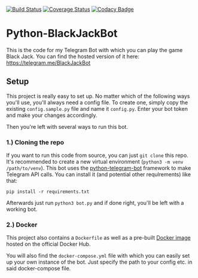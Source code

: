 
[![Build Status](https://github.com/d-Rickyy-b/Python-BlackJackBot/actions/workflows/python-lint-test.yml/badge.svg)](https://github.com/d-Rickyy-b/Python-BlackJackBot/actions/workflows/python-lint-test.yml)
[![Coverage Status](https://coveralls.io/repos/github/d-Rickyy-b/Python-BlackJackBot/badge.svg?branch=rebuild)](https://coveralls.io/github/d-Rickyy-b/Python-BlackJackBot?branch=rebuild)
[![Codacy Badge](https://app.codacy.com/project/badge/Grade/12996d68fc0f436085221ac6b1f525f9)](https://www.codacy.com/manual/d-Rickyy-b/Python-BlackJackBot?utm_source=github.com&amp;utm_medium=referral&amp;utm_content=d-Rickyy-b/Python-BlackJackBot&amp;utm_campaign=Badge_Grade)

# Python-BlackJackBot

This is the code for my Telegram Bot with which you can play the game Black Jack. 
You can find the hosted version of it here: https://telegram.me/BlackJackBot

## Setup
This project is really easy to set up. No matter which of the following ways you'll use, you'll always need a config file.
To create one, simply copy the existing `config.sample.py` file and name it `config.py`. Enter your bot token and make your changes accordingly.

Then you're left with several ways to run this bot.

### 1.) Cloning the repo
If you want to run this code from source, you can just `git clone` this repo.
It's recommended to create a new virtual environment (`python3 -m venv /path/to/venv`).
This bot uses the [python-telegram-bot](https://python-telegram-bot.org/) framework to make Telegram API calls.
You can install it (and potential other requlrements) like that:

``pip install -r requirements.txt``

Afterwards just run `python3 bot.py` and if done right, you'll be left with a working bot.

### 2.) Docker
This project also contains a `Dockerfile` as well as a pre-built [Docker image](https://hub.docker.com/repository/docker/0rickyy0/blackjackbot) hosted on the official Docker Hub.

You will also find the `docker-compose.yml` file with which you can easily set up your own instance of the bot.
Just specify the path to your config etc. in said docker-compose file.
